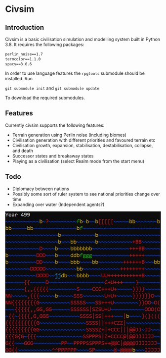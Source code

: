 # Civsim
## Introduction
Civsim is a basic civilisation simulation and modelling system built in Python 3.8. It requires the following packages:

```
perlin_noise==1.7
termcolor==1.1.0
spacy==3.0.6
```

In order to use language features the `rpgtools` submodule should be installed. Run

`git submodule init`
and
`git submodule update`

To download the required submodules.

## Features
Currently civsim supports the following features:
* Terrain generation using Perlin noise (including biomes)
* Civilisation generation with different priorities and favoured terrain etc
* Civilisation growth, expansion, stabilisation, destabilisation, collapse, and death
* Successor states and breakaway states
* Playing as a civilisation (select Realm mode from the start menu)

## Todo
* Diplomacy between nations
* Possibly some sort of ruler system to see national priorities change over time
* Expanding over water (Independent agents?)

![Demo image](https://github.com/UtilityHotbar/civsim/blob/master/docs/images/civsim.png)